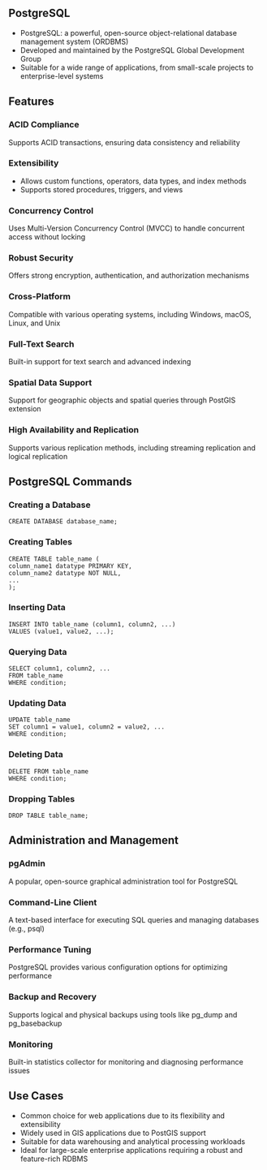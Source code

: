 ## PostgreSQL
- PostgreSQL: a powerful, open-source object-relational database management system (ORDBMS)
- Developed and maintained by the PostgreSQL Global Development Group
- Suitable for a wide range of applications, from small-scale projects to enterprise-level systems

## Features

### ACID Compliance
Supports ACID transactions, ensuring data consistency and reliability

### Extensibility
- Allows custom functions, operators, data types, and index methods
- Supports stored procedures, triggers, and views

### Concurrency Control
Uses Multi-Version Concurrency Control (MVCC) to handle concurrent access without locking

### Robust Security
Offers strong encryption, authentication, and authorization mechanisms

### Cross-Platform
Compatible with various operating systems, including Windows, macOS, Linux, and Unix

### Full-Text Search
Built-in support for text search and advanced indexing

### Spatial Data Support
Support for geographic objects and spatial queries through PostGIS extension

### High Availability and Replication
Supports various replication methods, including streaming replication and logical replication

## PostgreSQL Commands

### Creating a Database

```
CREATE DATABASE database_name;
```

### Creating Tables

```
CREATE TABLE table_name (
column_name1 datatype PRIMARY KEY,
column_name2 datatype NOT NULL,
...
);
```

### Inserting Data

```
INSERT INTO table_name (column1, column2, ...)
VALUES (value1, value2, ...);
```

### Querying Data

```
SELECT column1, column2, ...
FROM table_name
WHERE condition;
```

### Updating Data

```
UPDATE table_name
SET column1 = value1, column2 = value2, ...
WHERE condition;
```

### Deleting Data

```
DELETE FROM table_name
WHERE condition;
```

### Dropping Tables

```
DROP TABLE table_name;
```

##  Administration and Management

### pgAdmin
A popular, open-source graphical administration tool for PostgreSQL

### Command-Line Client

A text-based interface for executing SQL queries and managing databases (e.g., psql)

### Performance Tuning

PostgreSQL provides various configuration options for optimizing performance

### Backup and Recovery

Supports logical and physical backups using tools like pg_dump and pg_basebackup

### Monitoring

Built-in statistics collector for monitoring and diagnosing performance issues

## Use Cases
- Common choice for web applications due to its flexibility and extensibility
- Widely used in GIS applications due to PostGIS support
- Suitable for data warehousing and analytical processing workloads
- Ideal for large-scale enterprise applications requiring a robust and feature-rich RDBMS
